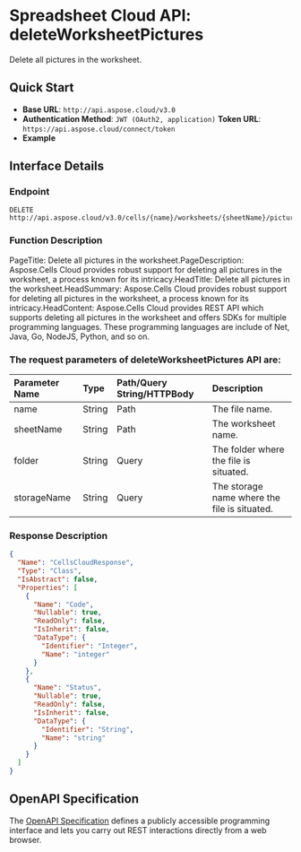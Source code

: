 
# **Spreadsheet Cloud API: deleteWorksheetPictures**

Delete all pictures in the worksheet. 


## **Quick Start**

- **Base URL**: `http://api.aspose.cloud/v3.0`
- **Authentication Method**: `JWT (OAuth2, application)`  **Token URL**: `https://api.aspose.cloud/connect/token`
- **Example** 

## **Interface Details**

### **Endpoint** 

```
DELETE http://api.aspose.cloud/v3.0/cells/{name}/worksheets/{sheetName}/pictures
```
### **Function Description**
PageTitle: Delete all pictures in the worksheet.PageDescription: Aspose.Cells Cloud provides robust support for deleting all pictures in the worksheet, a process known for its intricacy.HeadTitle: Delete all pictures in the worksheet.HeadSummary: Aspose.Cells Cloud provides robust support for deleting all pictures in the worksheet, a process known for its intricacy.HeadContent: Aspose.Cells Cloud provides REST API which supports deleting all pictures in the worksheet and offers SDKs for multiple programming languages. These programming languages are include of Net, Java, Go, NodeJS, Python, and so on.

### The request parameters of **deleteWorksheetPictures** API are: 

| Parameter Name | Type | Path/Query String/HTTPBody | Description | 
| :- | :- | :- |:- | 
|name|String|Path|The file name.|
|sheetName|String|Path|The worksheet name.|
|folder|String|Query|The folder where the file is situated.|
|storageName|String|Query|The storage name where the file is situated.|

### **Response Description**
```json
{
  "Name": "CellsCloudResponse",
  "Type": "Class",
  "IsAbstract": false,
  "Properties": [
    {
      "Name": "Code",
      "Nullable": true,
      "ReadOnly": false,
      "IsInherit": false,
      "DataType": {
        "Identifier": "Integer",
        "Name": "integer"
      }
    },
    {
      "Name": "Status",
      "Nullable": true,
      "ReadOnly": false,
      "IsInherit": false,
      "DataType": {
        "Identifier": "String",
        "Name": "string"
      }
    }
  ]
}
```


## OpenAPI Specification

The [OpenAPI Specification](https://reference.aspose.cloud/cells/#/PicturesController/DeleteWorksheetPictures) defines a publicly accessible programming interface and lets you carry out REST interactions directly from a web browser.
